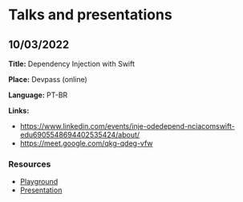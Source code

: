 # Talks and presentations

## 10/03/2022
**Title:** 
Dependency Injection with Swift

**Place:** 
Devpass (online)

**Language:** 
PT-BR

**Links:**
- https://www.linkedin.com/events/inje-odedepend-nciacomswift-edu6905548694402535424/about/
- https://meet.google.com/qkg-qdeg-vfw

### Resources
- [Playground](https://github.com/bocato/talks/tree/main/2022-03-10_dependency_injection_with_swift/DIPlayground.playground)
- [Presentation](https://github.com/bocato/talks/blob/main/2022-03-10_dependency_injection_with_swift/dependency_injection_ptBR.pdf)
